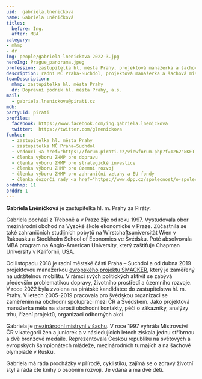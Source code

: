 ```yaml
---
uid:  gabriela.lnenickova
name: Gabriela Lněničková
titles:
  before: Ing.
  after: MBA
category: 
- mhmp
- dr
img: people/gabriela-lnenickova-2022-3.jpg
heroImg: Prague_panorama.jpeg
profession: zastupitelka hl. města Prahy, projektová manažerka a šachová mistryně
description: radní MČ Praha-Suchdol, projektová manažerka a šachová mistryně
teamDescription:
  mhmp: zastupitelka hl. města Prahy
  dr: Dopravní podnik hl. města Prahy, a.s. 
mail:
  - gabriela.lnenickova@pirati.cz
mob:	
partyUid: pirati		 
profiles:    
  facebook: https://www.facebook.com/ing.gabriela.lnenickova    
  twitter:  https://twitter.com/glnenickova		  
funkce:
  - zastupitelka hl. města Prahy
  - zastupitelka MČ Praha–Suchdol
  - vedoucí <a href="https://forum.pirati.cz/viewforum.php?f=1262">KET Doprava</a>
  - členka výboru ZHMP pro dopravu
  - členka výboru ZHMP pro strategické investice
  - členka výboru ZHMP pro územní rozvoj
  - členka výboru ZHMP pro zahraniční vztahy a EU fondy
  - členka dozorčí rady <a href="https://www.dpp.cz/spolecnost/o-spolecnosti/organizacni-struktura">Dopravního podniku hl. města Prahy</a>
ordmhmp: 11
orddr: 1
---
```


**Gabriela Lněničková** je zastupitelka hl. m. Prahy za Piráty. 

Gabriela pochází z Třeboně a v Praze žije od roku 1997. Vystudovala obor mezinárodní obchod na Vysoké škole ekonomické v Praze. Zúčastnila se také zahraničních studijních pobytů na Wirstchaftsuniversität Wien v Rakousku a Stockholm School of Economics ve Švédsku. Poté absolvovala MBA program na Anglo-American University, který zaštiťuje Chapman University v Kalifornii, USA.

Od listopadu 2018 je radní městské části Praha – Suchdol a od dubna 2019 projektovou manažerkou [evropského projektu SMACKER](http://www.praha-suchdol.cz/smacker), který je zaměřený na udržitelnou mobilitu. V rámci svých politických aktivit se zabývá především problematikou dopravy, životního prostředí a územního rozvoje. V roce 2022 byla zvolena na pirátské kandidátce do zastupitelstva hl. m. Prahy. V letech 2005-2019 pracovala pro švédskou organizaci se zaměřením na obchodní spolupráci mezi ČR a Švédskem. Jako projektová manažerka měla na starosti obchodní kontakty, péči o zákazníky, analýzy trhu, řízení projektů, organizaci odborných akcí.

Gabriela je [mezinárodní mistryní v šachu](https://www.chess.cz/hrac/2559). V roce 1997 vyhrála Mistrovství ČR v kategorii žen a juniorek a v následujících letech získala jednu stříbrnou a dvě bronzové medaile. Reprezentovala Českou republiku na světových a evropských šampionátech mládeže, mezinárodních turnajích a na šachové olympiádě v Rusku.

Gabriela má ráda procházky v přírodě, cyklistiku, zajímá se o zdravý životní styl a ráda čte knihy o osobním rozvoji. Je vdaná a má dvě děti.
